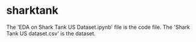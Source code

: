 # sharktank
The 'EDA on Shark Tank US Dataset.ipynb' file is the code file.
The 'Shark Tank US dataset.csv' is the dataset.

